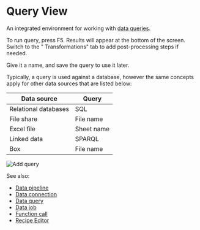 <!-- TITLE: Query View -->
<!-- SUBTITLE: -->

# Query View

An integrated environment for working with [data queries](data-query.md).

To run query, press F5. Results will appear at the bottom of the screen. Switch to the "
Transformations" tab to add post-processing steps if needed.

Give it a name, and save the query to use it later.

Typically, a query is used against a database, however the same concepts apply for other data sources that are listed
below:

| Data source          | Query      |
|----------------------|------------|
| Relational databases | SQL        |
| File share           | File name  |
| Excel file           | Sheet name |
| Linked data          | SPARQL     |
| Box                  | File name  |

![Add query](../uploads/gifs/query-add.gif "Add query")

See also:

* [Data pipeline](data-pipeline.md)
* [Data connection](data-connection.md)
* [Data query](data-query.md)
* [Data job](data-job.md)
* [Function call](../overview/functions/function-call.md)
* [Recipe Editor](../transform/recipe-editor.md)
